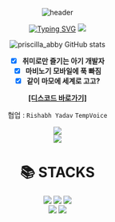 <div align="center">

![header](https://capsule-render.vercel.app/api?type=waving&color=gradient&customColorList=1&height=200&text=Abby's%20GITHUB&fontSize=50&animation=twinkling&fontAlign=75&fontAlignY=)

[![Typing SVG](https://readme-typing-svg.demolab.com?font=Dongle&size=30&pause=1000&color=A068EA&width=435&lines=You+and+me%2C+what+are+we+if+we+not+together%3F)](https://git.io/typing-svg)
<img src=https://tempvoice.xyz/embeds/discord/copyright-bar.png/>

![priscilla_abby GitHub stats](https://github-readme-stats.vercel.app/api?username=oeyn-io&show_icons=true&theme=tokyonight)<br>

- [x] **취미로만 즐기는 아기 개발자**
- [x] **마비노기 모바일에 푹 빠짐**
- [x] **같이 마모에 세계로 고고?**

[ **[디스코드 바로가기]** ](https://discord.gg/mabinogi01)

협업 :
`Rishabh Yadav`
`TempVoice`

<img src="https://cdn.discordapp.com/attachments/1179871135425368144/1370566768589930526/2c47d82cd962d1c2.png?ex=681ff745&is=681ea5c5&hm=ec165e443642879ed906f2309d64c1bb1991d3fd5029222d088ba539ee39d950&"/>


<div>
<img src=https://tempvoice.xyz/embeds/discord/copyright-bar.png/>
<div align=center><h1>📚 STACKS</h1></div>
<img src="https://img.shields.io/badge/HTML5-E34F26?style=flat-square&logo=html5&logoColor=white"/>
<img src="https://img.shields.io/badge/Typescript-3178C6?style=flat-square&logo=typescript&logoColor=white"/>
<img src="https://img.shields.io/badge/Java-007396?style=flat-square&logo=java&logoColor=white"/><br>
<img src="https://img.shields.io/badge/JavaScript-F7DF1E?style=flat-square&logo=javascript&logoColor=white"/>
<img src="https://img.shields.io/badge/VisualStudioCode-007ACC?style=flat-square&logo=visualstudiocode&logoColor=white"/>
